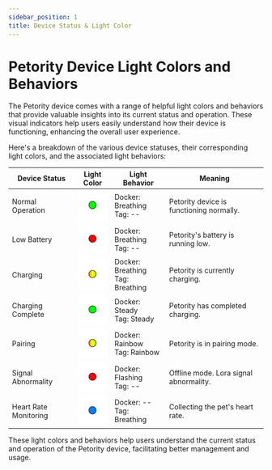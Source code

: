 ```yaml
---
sidebar_position: 1
title: Device Status & Light Color
---
```


# Petority Device Light Colors and Behaviors
The Petority device comes with a range of helpful light colors and behaviors that provide valuable insights into its current status and operation. These visual indicators help users easily understand how their device is functioning, enhancing the overall user experience.

Here's a breakdown of the various device statuses, their corresponding light colors, and the associated light behaviors:

| Device Status  | Light Color | Light Behavior |  Meaning |
| ----------- | ----------- |----------- |----------- |
| Normal Operation | ![battery](/img/device/green.png) | Docker: Breathing<br/>Tag: -- | Petority device is functioning normally.|
| Low Battery | ![battery](/img/device/red.png) |Docker: Breathing<br/>Tag: -- |  Petority's battery is running low.      | 
| Charging   | ![battery](/img/device/gradual-change.png)  | Docker: Breathing<br/>Tag: Breathing |  Petority is currently charging.   | 
| Charging Complete  | ![battery](/img/device/green.png)  | Docker: Steady<br/>Tag: Steady |  Petority has completed charging.      | 
| Pairing | ![battery](/img/device/gradual-change.png)  | Docker: Rainbow<br/>Tag: Rainbow  |  Petority is in pairing mode.    |
| Signal Abnormality | ![battery](/img/device/red.png)  | Docker: Flashing<br/>Tag: -- | Offline mode. Lora signal abnormality. | 
| Heart Rate Monitoring |  ![battery](/img/device/blue.png)  | Docker: --<br/>Tag: Breathing | Collecting the pet's heart rate. | 

These light colors and behaviors help users understand the current status and operation of the Petority device, facilitating better management and usage. 

